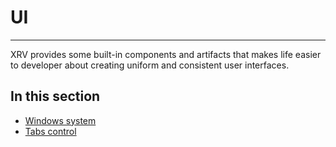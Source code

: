 # UI

---
XRV provides some built-in components and artifacts that makes life easier to developer about creating uniform and consistent user interfaces.

## In this section

- [Windows system](windows_system.md)
- [Tabs control](tabs_control.md)
